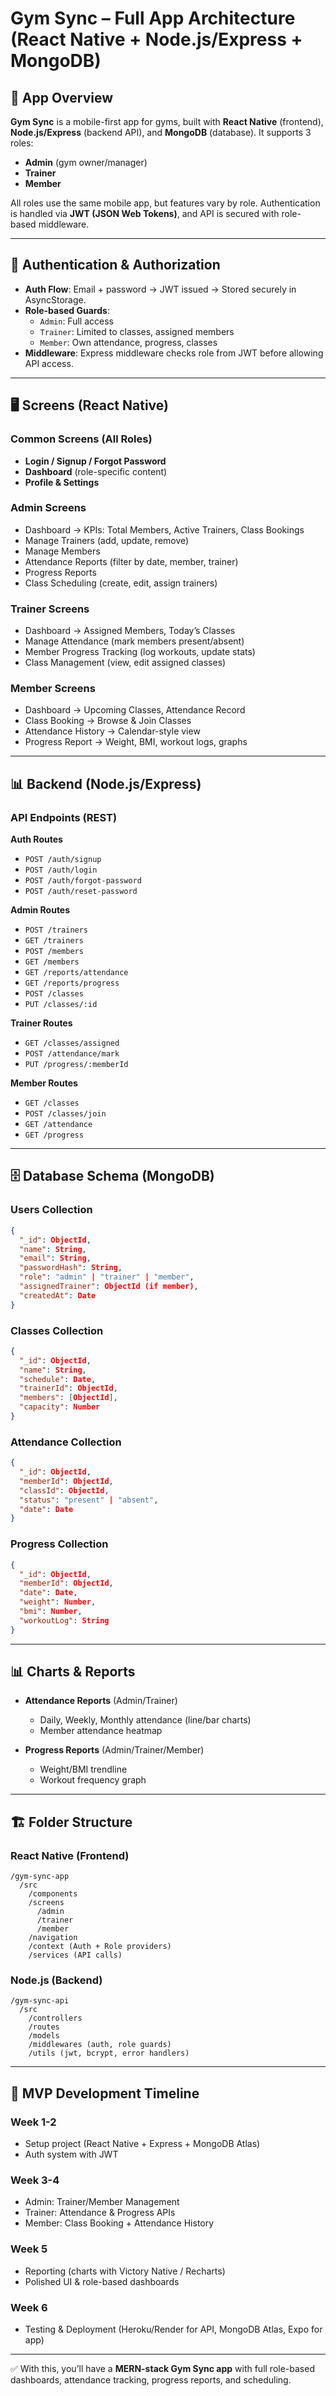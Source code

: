 # Gym Sync – Full App Architecture (React Native + Node.js/Express + MongoDB)

## 📱 App Overview
**Gym Sync** is a mobile-first app for gyms, built with **React Native** (frontend), **Node.js/Express** (backend API), and **MongoDB** (database). It supports 3 roles:
- **Admin** (gym owner/manager)
- **Trainer**
- **Member**

All roles use the same mobile app, but features vary by role. Authentication is handled via **JWT (JSON Web Tokens)**, and API is secured with role-based middleware.

---

## 🔑 Authentication & Authorization
- **Auth Flow**: Email + password → JWT issued → Stored securely in AsyncStorage.
- **Role-based Guards**:
  - `Admin`: Full access
  - `Trainer`: Limited to classes, assigned members
  - `Member`: Own attendance, progress, classes
- **Middleware**: Express middleware checks role from JWT before allowing API access.

---

## 🖥️ Screens (React Native)

### Common Screens (All Roles)
- **Login / Signup / Forgot Password**
- **Dashboard** (role-specific content)
- **Profile & Settings**

### Admin Screens
- Dashboard → KPIs: Total Members, Active Trainers, Class Bookings
- Manage Trainers (add, update, remove)
- Manage Members
- Attendance Reports (filter by date, member, trainer)
- Progress Reports
- Class Scheduling (create, edit, assign trainers)

### Trainer Screens
- Dashboard → Assigned Members, Today’s Classes
- Manage Attendance (mark members present/absent)
- Member Progress Tracking (log workouts, update stats)
- Class Management (view, edit assigned classes)

### Member Screens
- Dashboard → Upcoming Classes, Attendance Record
- Class Booking → Browse & Join Classes
- Attendance History → Calendar-style view
- Progress Report → Weight, BMI, workout logs, graphs

---

## 📊 Backend (Node.js/Express)
### API Endpoints (REST)

**Auth Routes**
- `POST /auth/signup`
- `POST /auth/login`
- `POST /auth/forgot-password`
- `POST /auth/reset-password`

**Admin Routes**
- `POST /trainers`
- `GET /trainers`
- `POST /members`
- `GET /members`
- `GET /reports/attendance`
- `GET /reports/progress`
- `POST /classes`
- `PUT /classes/:id`

**Trainer Routes**
- `GET /classes/assigned`
- `POST /attendance/mark`
- `PUT /progress/:memberId`

**Member Routes**
- `GET /classes`
- `POST /classes/join`
- `GET /attendance`
- `GET /progress`

---

## 🗄️ Database Schema (MongoDB)

### Users Collection
```json
{
  "_id": ObjectId,
  "name": String,
  "email": String,
  "passwordHash": String,
  "role": "admin" | "trainer" | "member",
  "assignedTrainer": ObjectId (if member),
  "createdAt": Date
}
```

### Classes Collection
```json
{
  "_id": ObjectId,
  "name": String,
  "schedule": Date,
  "trainerId": ObjectId,
  "members": [ObjectId],
  "capacity": Number
}
```

### Attendance Collection
```json
{
  "_id": ObjectId,
  "memberId": ObjectId,
  "classId": ObjectId,
  "status": "present" | "absent",
  "date": Date
}
```

### Progress Collection
```json
{
  "_id": ObjectId,
  "memberId": ObjectId,
  "date": Date,
  "weight": Number,
  "bmi": Number,
  "workoutLog": String
}
```

---

## 📊 Charts & Reports

- **Attendance Reports** (Admin/Trainer)
  - Daily, Weekly, Monthly attendance (line/bar charts)
  - Member attendance heatmap

- **Progress Reports** (Admin/Trainer/Member)
  - Weight/BMI trendline
  - Workout frequency graph

---

## 🏗️ Folder Structure

### React Native (Frontend)
```
/gym-sync-app
  /src
    /components
    /screens
      /admin
      /trainer
      /member
    /navigation
    /context (Auth + Role providers)
    /services (API calls)
```

### Node.js (Backend)
```
/gym-sync-api
  /src
    /controllers
    /routes
    /models
    /middlewares (auth, role guards)
    /utils (jwt, bcrypt, error handlers)
```

---

## 📅 MVP Development Timeline

### Week 1-2
- Setup project (React Native + Express + MongoDB Atlas)
- Auth system with JWT

### Week 3-4
- Admin: Trainer/Member Management
- Trainer: Attendance & Progress APIs
- Member: Class Booking + Attendance History

### Week 5
- Reporting (charts with Victory Native / Recharts)
- Polished UI & role-based dashboards

### Week 6
- Testing & Deployment (Heroku/Render for API, MongoDB Atlas, Expo for app)

---

✅ With this, you’ll have a **MERN-stack Gym Sync app** with full role-based dashboards, attendance tracking, progress reports, and scheduling.

